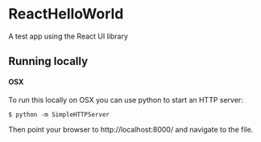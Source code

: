 # ReactHelloWorld
A test app using the React UI library

## Running locally

#### OSX
To run this locally on OSX you can use python to start an HTTP server:
```
$ python -m SimpleHTTPServer
```

Then point your browser to http://localhost:8000/ and navigate to the file.
